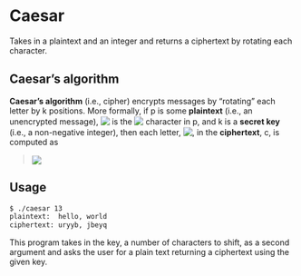 # Caesar

Takes in a plaintext and an integer and returns a ciphertext by rotating each character.

## Caesar’s algorithm

**Caesar’s algorithm** (i.e., cipher) encrypts messages by “rotating” each letter by k positions. More formally, if p is some **plaintext** (i.e., an unencrypted message), <!-- $p_{i}$ --> <img style="transform: translateY(0.1em); background: white;" src="https://render.githubusercontent.com/render/math?math=p_%7Bi%7D"> is the <!-- $i^{th}$ --> <img style="transform: translateY(0.1em); background: white;" src="https://render.githubusercontent.com/render/math?math=i%5E%7Bth%7D"> character in p, and k is a **secret key** (i.e., a non-negative integer), then each letter, <!-- $c_i$ --> <img style="transform: translateY(0.1em); background: white;" src="https://render.githubusercontent.com/render/math?math=c_i">, in the **ciphertext**, c, is computed as

> <!-- $c_{i} = (p_i + k) % 26$ --> <img style="transform: translateY(0.1em); background: white;" src="https://render.githubusercontent.com/render/math?math=c_%7Bi%7D%20%3D%20(p_i%20%2B%20k)%20%25%2026">

## Usage

```bash
$ ./caesar 13
plaintext:  hello, world
ciphertext: uryyb, jbeyq
```

This program takes in the key, a number of characters to shift, as a second argument and asks the user for a plain text returning a ciphertext using the given key.
